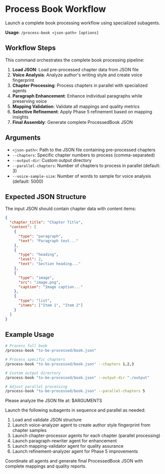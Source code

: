 # Process Book Workflow

Launch a complete book processing workflow using specialized subagents.

**Usage**: `/process-book <json-path> [options]`

## Workflow Steps

This command orchestrates the complete book processing pipeline:

1. **Load JSON**: Load pre-processed chapter data from JSON file
2. **Voice Analysis**: Analyze author's writing style and create voice fingerprint
3. **Chapter Processing**: Process chapters in parallel with specialized agents
4. **Paragraph Enhancement**: Enhance individual paragraphs while preserving voice
5. **Mapping Validation**: Validate all mappings and quality metrics
6. **Selective Refinement**: Apply Phase 5 refinement based on mapping insights
7. **Final Assembly**: Generate complete ProcessedBook JSON

## Arguments

- `<json-path>`: Path to the JSON file containing pre-processed chapters
- `--chapters`: Specific chapter numbers to process (comma-separated)
- `--output-dir`: Custom output directory
- `--parallel-chapters`: Number of chapters to process in parallel (default: 3)
- `--voice-sample-size`: Number of words to sample for voice analysis (default: 5000)

## Expected JSON Structure

The input JSON should contain chapter data with content items:

```json
{
  "chapter_title": "Chapter Title",
  "content": [
    {
      "type": "paragraph",
      "text": "Paragraph text..."
    },
    {
      "type": "heading",
      "level": 2,
      "text": "Section heading..."
    },
    {
      "type": "image",
      "src": "image.png",
      "caption": "Image caption..."
    },
    {
      "type": "list",
      "items": ["Item 1", "Item 2"]
    }
  ]
}
```

## Example Usage

```bash
# Process full book
/process-book "to-be-processed/book.json"

# Process specific chapters
/process-book "to-be-processed/book.json" --chapters 1,2,3

# Custom output directory
/process-book "to-be-processed/book.json" --output-dir "./output"

# Adjust parallel processing
/process-book "to-be-processed/book.json" --parallel-chapters 5
```

Please analyze the JSON file at: $ARGUMENTS

Launch the following subagents in sequence and parallel as needed:
1. Load and validate JSON structure
2. Launch voice-analyzer agent to create author style fingerprint from chapter samples
3. Launch chapter-processor agents for each chapter (parallel processing)
4. Launch paragraph-rewriter agent for enhancement
5. Launch mapping-validator agent for quality assurance
6. Launch refinement-analyzer agent for Phase 5 improvements

Coordinate all agents and generate final ProcessedBook JSON with complete mappings and quality reports.